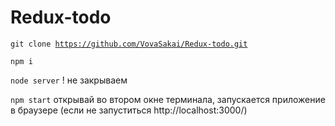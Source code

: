 # Redux-todo

<code>git clone https://github.com/VovaSakai/Redux-todo.git </code>

<code>npm i</code>

<code>node server</code> ! не закрываем

<code>npm start</code> открывай во втором окне терминала, запускается приложение в браузере 
(если не запуститься http://localhost:3000/)
